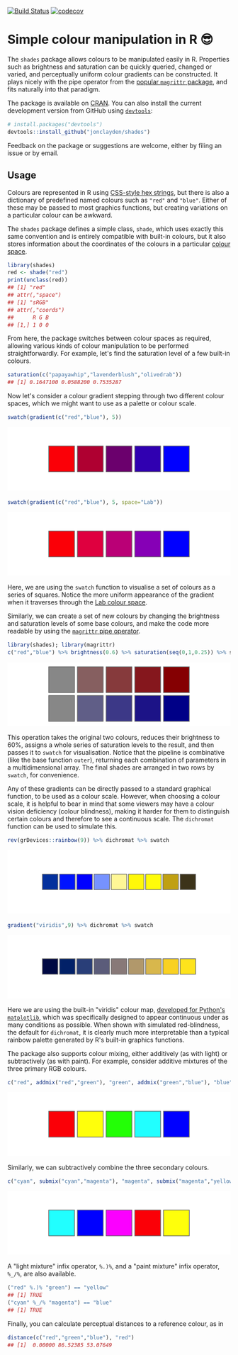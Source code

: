 

[![Build Status](https://travis-ci.org/jonclayden/shades.svg?branch=master)](https://travis-ci.org/jonclayden/shades) [![codecov](https://codecov.io/gh/jonclayden/shades/branch/master/graph/badge.svg)](https://codecov.io/gh/jonclayden/shades)

# Simple colour manipulation in R 😎

The `shades` package allows colours to be manipulated easily in R. Properties such as brightness and saturation can be quickly queried, changed or varied, and perceptually uniform colour gradients can be constructed. It plays nicely with the pipe operator from the [popular `magrittr` package](https://github.com/tidyverse/magrittr), and fits naturally into that paradigm.

The package is available on [CRAN](https://cran.r-project.org/package=shades). You can also install the current development version from GitHub using [`devtools`](https://github.com/hadley/devtools):


```r
# install.packages("devtools")
devtools::install_github("jonclayden/shades")
```

Feedback on the package or suggestions are welcome, either by filing an issue or by email.

## Usage

Colours are represented in R using [CSS-style hex strings](https://en.wikipedia.org/wiki/Web_colors), but there is also a dictionary of predefined named colours such as `"red"` and `"blue"`. Either of these may be passed to most graphics functions, but creating variations on a particular colour can be awkward.

The `shades` package defines a simple class, `shade`, which uses exactly this same convention and is entirely compatible with built-in colours, but it also stores information about the coordinates of the colours in a particular [colour space](https://en.wikipedia.org/wiki/Color_space).


```r
library(shades)
red <- shade("red")
print(unclass(red))
## [1] "red"
## attr(,"space")
## [1] "sRGB"
## attr(,"coords")
##      R G B
## [1,] 1 0 0
```

From here, the package switches between colour spaces as required, allowing various kinds of colour manipulation to be performed straightforwardly. For example, let's find the saturation level of a few built-in colours.


```r
saturation(c("papayawhip","lavenderblush","olivedrab"))
## [1] 0.1647100 0.0588200 0.7535287
```

Now let's consider a colour gradient stepping through two different colour spaces, which we might want to use as a palette or colour scale.


```r
swatch(gradient(c("red","blue"), 5))
```

![plot of chunk gradients](tools/figures/gradients-1.png)

```r
swatch(gradient(c("red","blue"), 5, space="Lab"))
```

![plot of chunk gradients](tools/figures/gradients-2.png)

Here, we are using the `swatch` function to visualise a set of colours as a series of squares. Notice the more uniform appearance of the gradient when it traverses through the [Lab colour space](https://en.wikipedia.org/wiki/Lab_color_space).

Similarly, we can create a set of new colours by changing the brightness and saturation levels of some base colours, and make the code more readable by using the [`magrittr` pipe operator](https://github.com/tidyverse/magrittr).


```r
library(shades); library(magrittr)
c("red","blue") %>% brightness(0.6) %>% saturation(seq(0,1,0.25)) %>% swatch
```

![plot of chunk saturation](tools/figures/saturation-1.png)

This operation takes the original two colours, reduces their brightness to 60%, assigns a whole series of saturation levels to the result, and then passes it to `swatch` for visualisation. Notice that the pipeline is combinative (like the base function `outer`), returning each combination of parameters in a multidimensional array. The final shades are arranged in two rows by `swatch`, for convenience.

Any of these gradients can be directly passed to a standard graphical function, to be used as a colour scale. However, when choosing a colour scale, it is helpful to bear in mind that some viewers may have a colour vision deficiency (colour blindness), making it harder for them to distinguish certain colours and therefore to see a continuous scale. The `dichromat` function can be used to simulate this.


```r
rev(grDevices::rainbow(9)) %>% dichromat %>% swatch
```

![plot of chunk dichromat](tools/figures/dichromat-1.png)

```r
gradient("viridis",9) %>% dichromat %>% swatch
```

![plot of chunk dichromat](tools/figures/dichromat-2.png)

Here we are using the built-in "viridis" colour map, [developed for Python's `matplotlib`](http://bids.github.io/colormap/), which was specifically designed to appear continuous under as many conditions as possible. When shown with simulated red-blindness, the default for `dichromat`, it is clearly much more interpretable than a typical rainbow palette generated by R's built-in graphics functions.

The package also supports colour mixing, either additively (as with light) or subtractively (as with paint). For example, consider additive mixtures of the three primary RGB colours.


```r
c("red", addmix("red","green"), "green", addmix("green","blue"), "blue") %>% swatch
```

![plot of chunk addmix](tools/figures/addmix-1.png)

Similarly, we can subtractively combine the three secondary colours.


```r
c("cyan", submix("cyan","magenta"), "magenta", submix("magenta","yellow"), "yellow") %>% swatch
```

![plot of chunk submix](tools/figures/submix-1.png)

A "light mixture" infix operator, `%.)%`, and a "paint mixture" infix operator, `%_/%`, are also available.


```r
("red" %.)% "green") == "yellow"
## [1] TRUE
("cyan" %_/% "magenta") == "blue"
## [1] TRUE
```

Finally, you can calculate perceptual distances to a reference colour, as in


```r
distance(c("red","green","blue"), "red")
## [1]  0.00000 86.52385 53.07649
```
